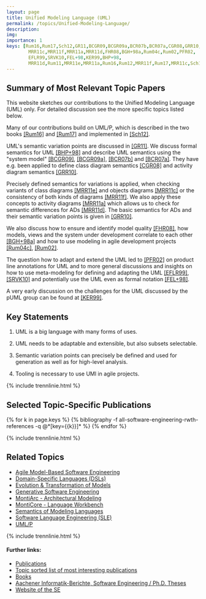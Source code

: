 ```yaml
---
layout: page
title: Unified Modeling Language (UML)
permalink: /topics/Unified-Modeling-Language/
description: 
img: 
importance: 1
keys: [Rum16,Rum17,Sch12,GR11,BCGR09,BCGR09a,BCR07b,BCR07a,CGR08,GRR10,MRR11e,
        MRR11c,MRR11f,MRR11a,MRR11d,FHR08,BGH+98a,Rum04c,Rum02,PFR02,
        EFLR99,SRVK10,FEL+98,KER99,BHP+98,
        MRR11d,Rum11,MRR11e,MRR11a,Rum16,Rum12,MRR11f,Rum17,MRR11c,Sch12]
---
```


## Summary of Most Relevant Topic Papers 

This website sketches our contributions to the Unified Modeling 
Language (UML) only. For detailed discussion see the more specific 
topics listed below. 

Many of our contributions build on UML/P, which is described in the two 
books [[Rum16]](http://www.se-rwth.de/mbse/) and 
[[Rum17]](http://www.se-rwth.de/mbse/) and implemented in 
[[Sch12]](https://www.se-rwth.de/phdtheses/Diss-Schindler-Eine-Werkzeuginfrastruktur-zur-agilen-Entwicklung-mit-der-UML-P.pdf). 

UML's semantic variation points are discussed in 
[[GR11]](https://www.se-rwth.de/publications/Modeling-Language-Variability.pdf). 
We discuss formal semantics for UML [[BHP+98]](#BHP+98) and describe UML 
semantics using the "system model" 
[[BCGR09]](https://www.se-rwth.de/publications/Considerations-and-Rationale-for-a-UML-System-Model.pdf), 
[[BCGR09a]](https://www.se-rwth.de/publications/Definition-of-the-UML-system-model.pdf), 
[[BCR07b]](https://www.se-rwth.de/~rumpe/publications20042008/Towards-a-System-Model-for-UML.-Part-3.-The-State-Machine-Model.pdf) 
and 
[[BCR07a]](https://www.se-rwth.de/~rumpe/publications20042008/Towards-a-System-Model-for-UML.-Part-2.-The-Control-Model.pdf). 
They have e.g. been applied to define class diagram semantics 
[[CGR08]](https://www.se-rwth.de/~rumpe/publications20042008/System-Model-Semantics-of-Class-Diagrams.pdf) 
and activity diagram semantics 
[[GRR10]](https://www.se-rwth.de/publications/Towards-a-Semantics-of-Activity-Diagrams-with-Semantic-Variation-Points.pdf). 

Precisely defined semantics for variations is applied, when checking 
variants of class diagrams 
[[MRR11e]](https://www.se-rwth.de/publications/CD2Alloy-Class-Diagrams-Analysis-Using-Alloy-Revisited.pdf) 
and objects diagrams 
[[MRR11c]](https://www.se-rwth.de/publications/Modal-Object-Diagrams.pdf) 
or the consistency of both kinds of diagrams 
[[MRR11f]](https://www.se-rwth.de/publications/Semantically-Configurable-Consistency-Analysis-for-Class-and-Object-Diagrams.pdf). 
We also apply these concepts to activity diagrams 
[[MRR11a]](https://www.se-rwth.de/publications/An-Operational-Semantics-for-Activity-Diagrams-using-SMV.pdf) 
which allows us to check for semantic differences for ADs 
[[MRR11d]](https://www.se-rwth.de/publications/ADDiff-Semantic-Differencing-for-Activity-Diagrams.pdf). 
The basic semantics for ADs and their semantic variation points is 
given in 
[[GRR10]](https://www.se-rwth.de/publications/Towards-a-Semantics-of-Activity-Diagrams-with-Semantic-Variation-Points.pdf). 

We also discuss how to ensure and identify model quality 
[[FHR08]](https://www.se-rwth.de/~rumpe/publications20042008/Modellqualitaet-als-Indikator-fuer-Softwarequalitaet-eine-Taxonomie.pdf), 
how models, views and the system under development correlate to each 
other 
[[BGH+98a]](https://www.se-rwth.de/topics/~rumpe/publications/Systems-Views-and-Models-of-UML.pdf) 
and how to use modeling in agile development projects 
[[Rum04c]](https://www.se-rwth.de/topics/~rumpe/publications20042008/Agile-Modeling-with-the-UML.pdf), 
[[Rum02]](https://www.se-rwth.de/topics/~rumpe/publications/Executable-Modeling-with-UML-A-Vision-or-a-Nightmare.pdf). 

The question how to adapt and extend the UML led to 
[[PFR02]](https://www.se-rwth.de/topics/~rumpe/publications/Product-Line-Annotations-with-UML-F.pdf) 
on product line annotations for UML and to more general discussions and 
insights on how to use meta-modeling for defining and adapting the UML 
[[EFLR99]](https://www.se-rwth.de/topics/~rumpe/publications/Meta-Modeling-Semantics-of-UML.pdf), 
[[SRVK10]](https://www.se-rwth.de/publications/Metamodelling-State-of-the-Art-and-Research-Challenges.pdf) 
and potentially use the UML even as formal notation 
[[FEL+98]](https://www.se-rwth.de/topics/~rumpe/publications/The-UML-as-a-formal-modeling-notation-CSI-Journal-Version.pdf). 

A very early discussion on the challenges for the UML discussed by the 
pUML group can be found at 
[[KER99]](https://www.se-rwth.de/topics/~rumpe/publications/UML-Semantics-FAQ.pdf). 

## Key Statements

1. UML is a big language with many forms of uses.

2. UML needs to be adaptable and extensible, but also subsets 
selectable. 

3. Semantic variation points can precisely be defined and used for 
generation as well as for high-level analysis. 

4. Tooling is necessary to use UMl in agile projects.

{% include trennlinie.html %}

## Selected Topic-Specific Publications

<div class="publications">
  {% for k in page.keys %}
    {% bibliography -f all-software-engineering-rwth-references -q @*[key={{k}}]* %}
  {% endfor %}
</div>

{% include trennlinie.html %}

## Related Topics
- [Agile Model-Based Software Engineering](/topics/Agile-MBSE)
- [Domain-Specific Languages (DSLs)](/topics/Domain-Specific-Languages)
- [Evolution & Transformation of Models](/topics/Evolution)
- [Generative Software Engineering](/topics/Generative-SE)
- [MontiArc - Architectural Modeling](/topics/Software-Architecture)
- [MontiCore - Language Workbench](/topics/MontiCore)
- [Semantics of Modeling Languages](/topics/Semantics)
- [Software Language Engineering (SLE)](/topics/Language-Engineering)
- [UML/P](/topics/UML-P)

{% include trennlinie.html %}

#### Further links:

- [Publications](/publications)
- [Topic sorted list of most interesting publications](/topics)
- [Books](/books)
- [Aachener Informatik-Berichte, Software Engineering / Ph.D. Theses](/phdtheses)
- [Website of the SE](https://www.se-rwth.de)
